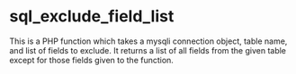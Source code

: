 # sql_exclude_field_list
This is a PHP function which takes a mysqli connection object, table name, and list of fields to exclude.
It returns a list of all fields from the given table except for those fields given to the function.
